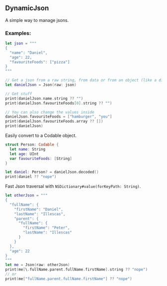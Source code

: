 DynamicJson
-------

A simple way to manage jsons.

### Examples:
```swift
let json = """
{
  "name": "Daniel",
  "age": 22,
  "favouriteFoods": ["pizza"]
}
"""

// Get a json from a raw string, from data or from an object (like a dictionary)
let danielJson = Json(raw: json)

// Get stuff
print(danielJson.name.string ?? "")
print(danielJson.favouriteFoods[0].string ?? "")

// You can also change the values inside
danielJson.favouriteFoods = ["hamburger", "you"]
print(danielJson.favouriteFoods.array ?? [])
print(danielJson)
```

Easily convert to a Codable object.
```swift
struct Person: Codable {
  let name: String
  let age: UInt
  var favouriteFoods: [String]
}

let daniel: Person? = danielJson.decoded()
print(daniel ?? "nope")
```

Fast Json traversal with `NSDictionary#value(forKeyPath: String)`.
```swift
let otherJson = """
{
  "fullName": {
    "firstName": "Daniel",
    "lastName": "Illescas",
    "parent": {
      "fullName": {
        "firstName": "Peter",
        "lastName": "Illescas"
      }
    }
  },
  "age": 22
}
"""
let me = Json(raw: otherJson)
print(me[\.fullName.parent.fullName.firstName].string ?? "nope")
// or
print(me["fullName.parent.fullName.firstName"] ?? "nope")
```
